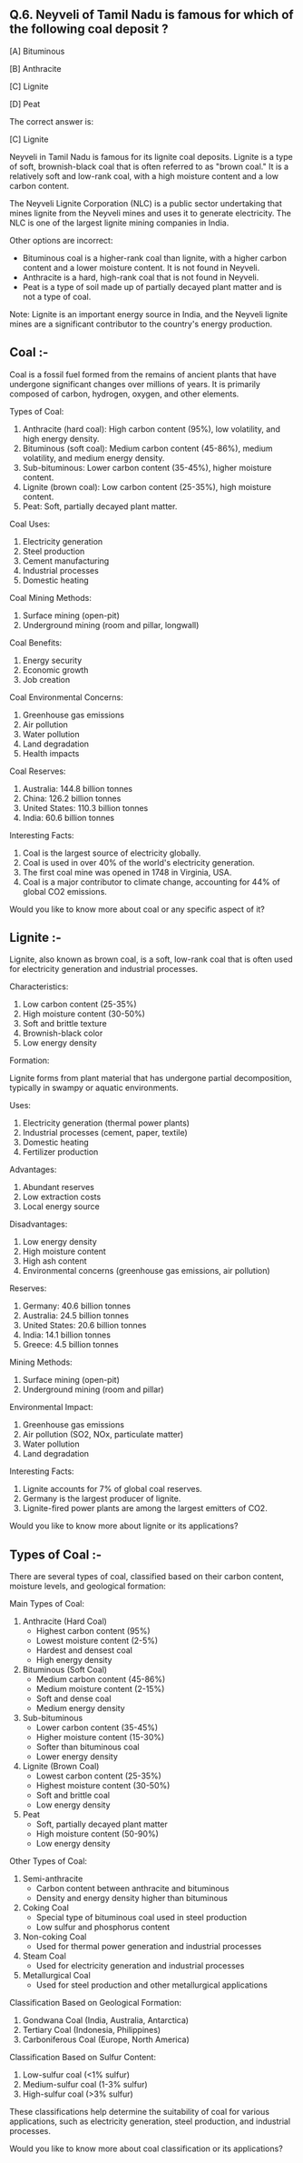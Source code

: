 ## Q.6. Neyveli of Tamil Nadu is famous for which of the following coal deposit ?

[A] Bituminous

[B] Anthracite

[C] Lignite

[D] Peat

The correct answer is:


[C] Lignite


Neyveli in Tamil Nadu is famous for its lignite coal deposits. Lignite is a type of soft, brownish-black coal that is often referred to as "brown coal." It is a relatively soft and low-rank coal, with a high moisture content and a low carbon content.


The Neyveli Lignite Corporation (NLC) is a public sector undertaking that mines lignite from the Neyveli mines and uses it to generate electricity. The NLC is one of the largest lignite mining companies in India.


Other options are incorrect:


- Bituminous coal is a higher-rank coal than lignite, with a higher carbon content and a lower moisture content. It is not found in Neyveli.
- Anthracite is a hard, high-rank coal that is not found in Neyveli.
- Peat is a type of soil made up of partially decayed plant matter and is not a type of coal.


Note: Lignite is an important energy source in India, and the Neyveli lignite mines are a significant contributor to the country's energy production.

## Coal :-

Coal is a fossil fuel formed from the remains of ancient plants that have undergone significant changes over millions of years. It is primarily composed of carbon, hydrogen, oxygen, and other elements.


Types of Coal:


1. Anthracite (hard coal): High carbon content (95%), low volatility, and high energy density.
2. Bituminous (soft coal): Medium carbon content (45-86%), medium volatility, and medium energy density.
3. Sub-bituminous: Lower carbon content (35-45%), higher moisture content.
4. Lignite (brown coal): Low carbon content (25-35%), high moisture content.
5. Peat: Soft, partially decayed plant matter.


Coal Uses:


1. Electricity generation
2. Steel production
3. Cement manufacturing
4. Industrial processes
5. Domestic heating


Coal Mining Methods:


1. Surface mining (open-pit)
2. Underground mining (room and pillar, longwall)


Coal Benefits:


1. Energy security
2. Economic growth
3. Job creation


Coal Environmental Concerns:


1. Greenhouse gas emissions
2. Air pollution
3. Water pollution
4. Land degradation
5. Health impacts


Coal Reserves:


1. Australia: 144.8 billion tonnes
2. China: 126.2 billion tonnes
3. United States: 110.3 billion tonnes
4. India: 60.6 billion tonnes


Interesting Facts:


1. Coal is the largest source of electricity globally.
2. Coal is used in over 40% of the world's electricity generation.
3. The first coal mine was opened in 1748 in Virginia, USA.
4. Coal is a major contributor to climate change, accounting for 44% of global CO2 emissions.

Would you like to know more about coal or any specific aspect of it?

## Lignite :-

Lignite, also known as brown coal, is a soft, low-rank coal that is often used for electricity generation and industrial processes.


Characteristics:


1. Low carbon content (25-35%)
2. High moisture content (30-50%)
3. Soft and brittle texture
4. Brownish-black color
5. Low energy density


Formation:


Lignite forms from plant material that has undergone partial decomposition, typically in swampy or aquatic environments.


Uses:


1. Electricity generation (thermal power plants)
2. Industrial processes (cement, paper, textile)
3. Domestic heating
4. Fertilizer production


Advantages:


1. Abundant reserves
2. Low extraction costs
3. Local energy source


Disadvantages:


1. Low energy density
2. High moisture content
3. High ash content
4. Environmental concerns (greenhouse gas emissions, air pollution)


Reserves:


1. Germany: 40.6 billion tonnes
2. Australia: 24.5 billion tonnes
3. United States: 20.6 billion tonnes
4. India: 14.1 billion tonnes
5. Greece: 4.5 billion tonnes


Mining Methods:


1. Surface mining (open-pit)
2. Underground mining (room and pillar)


Environmental Impact:


1. Greenhouse gas emissions
2. Air pollution (SO2, NOx, particulate matter)
3. Water pollution
4. Land degradation


Interesting Facts:


1. Lignite accounts for 7% of global coal reserves.
2. Germany is the largest producer of lignite.
3. Lignite-fired power plants are among the largest emitters of CO2.


Would you like to know more about lignite or its applications?

## Types of Coal :-


There are several types of coal, classified based on their carbon content, moisture levels, and geological formation:


Main Types of Coal:


1. Anthracite (Hard Coal)
    - Highest carbon content (95%)
    - Lowest moisture content (2-5%)
    - Hardest and densest coal
    - High energy density
2. Bituminous (Soft Coal)
    - Medium carbon content (45-86%)
    - Medium moisture content (2-15%)
    - Soft and dense coal
    - Medium energy density
3. Sub-bituminous
    - Lower carbon content (35-45%)
    - Higher moisture content (15-30%)
    - Softer than bituminous coal
    - Lower energy density
4. Lignite (Brown Coal)
    - Lowest carbon content (25-35%)
    - Highest moisture content (30-50%)
    - Soft and brittle coal
    - Low energy density
5. Peat
    - Soft, partially decayed plant matter
    - High moisture content (50-90%)
    - Low energy density


Other Types of Coal:


1. Semi-anthracite
    - Carbon content between anthracite and bituminous
    - Density and energy density higher than bituminous
2. Coking Coal
    - Special type of bituminous coal used in steel production
    - Low sulfur and phosphorus content
3. Non-coking Coal
    - Used for thermal power generation and industrial processes
4. Steam Coal
    - Used for electricity generation and industrial processes
5. Metallurgical Coal
    - Used for steel production and other metallurgical applications


Classification Based on Geological Formation:


1. Gondwana Coal (India, Australia, Antarctica)
2. Tertiary Coal (Indonesia, Philippines)
3. Carboniferous Coal (Europe, North America)


Classification Based on Sulfur Content:


1. Low-sulfur coal (<1% sulfur)
2. Medium-sulfur coal (1-3% sulfur)
3. High-sulfur coal (>3% sulfur)


These classifications help determine the suitability of coal for various applications, such as electricity generation, steel production, and industrial processes.


Would you like to know more about coal classification or its applications?


